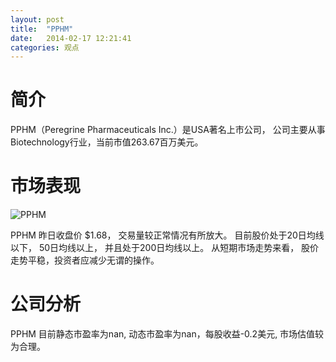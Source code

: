 ```yaml
---
layout: post
title:  "PPHM"
date:   2014-02-17 12:21:41
categories: 观点
---
```


# 简介
PPHM（Peregrine Pharmaceuticals Inc.）是USA著名上市公司，
公司主要从事Biotechnology行业，当前市值263.67百万美元。

# 市场表现

![PPHM](http://finviz.com/chart.ashx?t=PPHM&ty=c&ta=1&p=d&s=l)

PPHM 昨日收盘价 $1.68，
交易量较正常情况有所放大。
目前股价处于20日均线以下，
50日均线以上，
并且处于200日均线以上。
从短期市场走势来看，
股价走势平稳，投资者应减少无谓的操作。

# 公司分析
PPHM 目前静态市盈率为nan, 动态市盈率为nan，每股收益-0.2美元,
市场估值较为合理。
